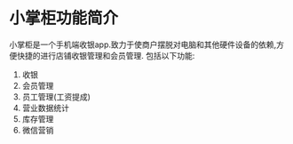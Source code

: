 # 小掌柜功能简介

小掌柜是一个手机端收银app.致力于使商户摆脱对电脑和其他硬件设备的依赖,方便快捷的进行店铺收银管理和会员管理. 包括以下功能:

1. 收银
2. 会员管理
3. 员工管理\(工资提成\)
4. 营业数据统计
5. 库存管理
6. 微信营销





